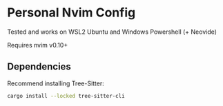 # Personal Nvim Config

Tested and works on WSL2 Ubuntu and Windows Powershell (+ Neovide)

Requires nvim v0.10+

## Dependencies

Recommend installing Tree-Sitter:
```bash
cargo install --locked tree-sitter-cli
```



